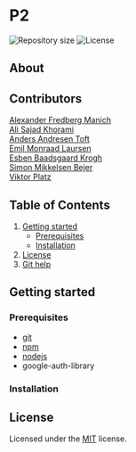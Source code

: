 # P2 

![Repository size](https://img.shields.io/github/repo-size/sabotack/P2)
![License](https://img.shields.io/github/license/sabotack/P2)

## About


## Contributors

[Alexander Fredberg Manich](https://github.com/AlexanderManich)  
[Ali Sajad Khorami](https://github.com/sabotack)  
[Anders Andresen Toft](https://github.com/AndersToft20)  
[Emil Monraad Laursen](https://github.com/EmilML)  
[Esben Baadsgaard Krogh](https://github.com/EMojoKrogh)  
[Simon Mikkelsen Bejer](https://github.com/sBejer)  
[Viktor Platz](https://github.com/redviktor)  

## Table of Contents
1. [Getting started](#getting-started)
    - [Prerequisites](#prerequisites)
    - [Installation](#installation)
2. [License](#license)
3. [Git help](#git-help)

## Getting started

### Prerequisites
- [git](https://git-scm.com/)
- [npm](https://www.npmjs.com/)
- [nodejs](https://nodejs.org/)
- google-auth-library

### Installation

## License

Licensed under the [MIT](LICENSE) license.
